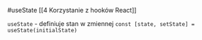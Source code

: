 #useState
[[4 Korzystanie z hooków React]]

`useState` - definiuje stan w zmiennej
`const [state, setState] = useState(initialState)`









